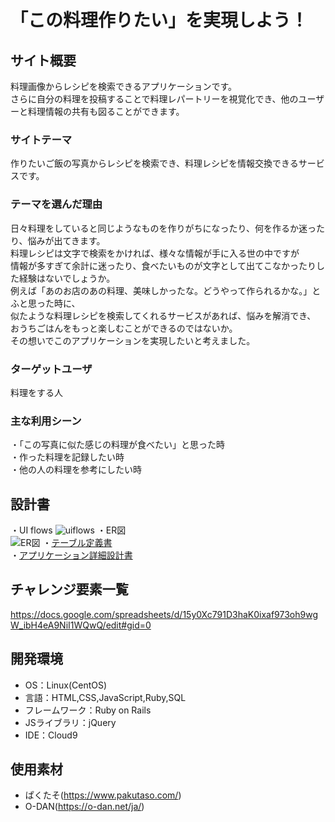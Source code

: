 # 「この料理作りたい」を実現しよう！

## サイト概要
料理画像からレシピを検索できるアプリケーションです。<br>
さらに自分の料理を投稿することで料理レパートリーを視覚化でき、他のユーザーと料理情報の共有も図ることができます。

### サイトテーマ
作りたいご飯の写真からレシピを検索でき、料理レシピを情報交換できるサービスです。

### テーマを選んだ理由
日々料理をしていると同じようなものを作りがちになったり、何を作るか迷ったり、悩みが出てきます。<br>
料理レシピは文字で検索をかければ、様々な情報が手に入る世の中ですが<br>
情報が多すぎて余計に迷ったり、食べたいものが文字として出てこなかったりした経験はないでしょうか。<br>
例えば「あのお店のあの料理、美味しかったな。どうやって作られるかな。」とふと思った時に、<br>
似たような料理レシピを検索してくれるサービスがあれば、悩みを解消でき、<br>
おうちごはんをもっと楽しむことができるのではないか。<br>
その想いでこのアプリケーションを実現したいと考えました。

### ターゲットユーザ
料理をする人

### 主な利用シーン
・「この写真に似た感じの料理が食べたい」と思った時<br>
・作った料理を記録したい時<br>
・他の人の料理を参考にしたい時

## 設計書
・UI flows
![uiflows](https://user-images.githubusercontent.com/73016008/108358190-c5a7bb00-7231-11eb-9c0f-218ee8f42a09.png)
・ER図<br>
![ER図 ](https://user-images.githubusercontent.com/73016008/108358178-c2143400-7231-11eb-99f7-09928dd954ef.png)
・[テーブル定義書](https://github.com/Ami-tnk/AsYouCook/files/6002806/default.pdf)<br>
・[アプリケーション詳細設計書](https://github.com/Ami-tnk/AsYouCook/files/6002807/1.pdf)<br>

## チャレンジ要素一覧
<https://docs.google.com/spreadsheets/d/15y0Xc791D3haK0ixaf973oh9wgW_ibH4eA9NiI1WQwQ/edit#gid=0>

## 開発環境
- OS：Linux(CentOS)
- 言語：HTML,CSS,JavaScript,Ruby,SQL
- フレームワーク：Ruby on Rails
- JSライブラリ：jQuery
- IDE：Cloud9

## 使用素材
- ぱくたそ(https://www.pakutaso.com/)
- O-DAN(https://o-dan.net/ja/)